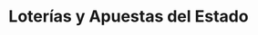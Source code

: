 ---
title: "Loterías y Apuestas del Estado"
url: /sant-boi-de-llobregat/loterias-y-apuestas-del-estado-ronda-de-sant-ramon/
shop: lotería
---